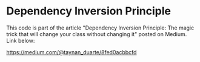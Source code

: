 # Dependency Inversion Principle

This code is part of the article "Dependency Inversion Principle: The magic trick that will change your class without changing it" posted on Medium. Link below:

<https://medium.com/@taynan_duarte/8fed0acbbcfd>



